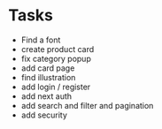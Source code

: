 # Tasks

- Find a font
- create product card
- fix category popup
- add card page
- find illustration
- add login / register
- add next auth
- add search and filter and pagination
- add security
